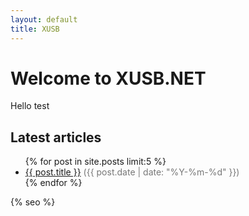 ```yaml
---
layout: default
title: XUSB
---
```


# Welcome to XUSB.NET
Hello test

## Latest articles
<ul>
{% for post in site.posts limit:5 %}
  <li>
    <a href="{{ post.url }}">{{ post.title }}</a>
    <span style="color:#777">({{ post.date | date: "%Y-%m-%d" }})</span>
  </li>
{% endfor %}
</ul>

{% seo %}
